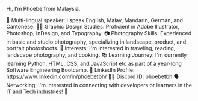 Hi, I’m Phoebe from Malaysia.

💬 Multi-lingual speaker: 
I speak English, Malay, Mandarin, German, and Cantonese.
👩‍🎓 Graphic Design Studies: 
Proficient in Adobe Illustrator, Photoshop, InDesign, and Typography.
📷 Photography Skills: 
Experienced in basic and studio photography, specializing in landscape, product, and portrait photoshoots.
👀 Interests: 
I'm interested in traveling, reading, landscape photography, and cooking.
📚 Learning Journey: 
I'm currently learning Python, HTML, CSS, and JavaScript etc as part of a year-long Software Engineering Bootcamp.
📧 LinkedIn Profile: 
https://www.linkedin.com/in/phoebetbh/
👩‍🔧 Discord ID: phoebetbh
🗣️ Networking: 
I'm interested in connecting with developers or learners in the IT and Tech industries! 🙂
